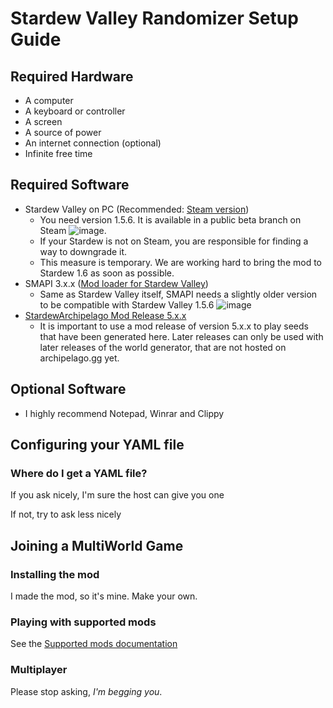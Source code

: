 # Stardew Valley Randomizer Setup Guide

## Required Hardware
- A computer
- A keyboard or controller
- A screen
- A source of power
- An internet connection (optional)
- Infinite free time

## Required Software

- Stardew Valley on PC (Recommended: [Steam version](https://store.steampowered.com/app/413150/Stardew_Valley/))
    - You need version 1.5.6. It is available in a public beta branch on Steam ![image](https://i.imgur.com/uKAUmF0.png).
    - If your Stardew is not on Steam, you are responsible for finding a way to downgrade it.
    - This measure is temporary. We are working hard to bring the mod to Stardew 1.6 as soon as possible.
- SMAPI 3.x.x ([Mod loader for Stardew Valley](https://www.nexusmods.com/stardewvalley/mods/2400?tab=files))
    - Same as Stardew Valley itself, SMAPI needs a slightly older version to be compatible with Stardew Valley 1.5.6 ![image](https://i.imgur.com/kzgObHy.png)
- [StardewArchipelago Mod Release 5.x.x](https://github.com/agilbert1412/StardewArchipelago/releases)
    - It is important to use a mod release of version 5.x.x to play seeds that have been generated here. Later releases 
  can only be used with later releases of the world generator, that are not hosted on archipelago.gg yet.

## Optional Software
- I highly recommend Notepad, Winrar and Clippy


## Configuring your YAML file

### Where do I get a YAML file?

If you ask nicely, I'm sure the host can give you one

If not, try to ask less nicely

## Joining a MultiWorld Game

### Installing the mod

I made the mod, so it's mine. Make your own.

### Playing with supported mods

See the [Supported mods documentation](https://github.com/agilbert1412/StardewArchipelago/blob/5.x.x/Documentation/Supported%20Mods.md)

### Multiplayer

Please stop asking, *I'm begging you*.